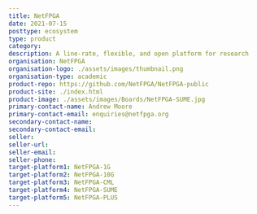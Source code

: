 ```yaml
---
title: NetFPGA
date: 2021-07-15
posttype: ecosystem
type: product
category:
description: A line-rate, flexible, and open platform for research
organisation: NetFPGA
organisation-logo: ./assets/images/thumbnail.png
organisation-type: academic
product-repo: https://github.com/NetFPGA/NetFPGA-public
product-site: ./index.html
product-image: ./assets/images/Boards/NetFPGA-SUME.jpg
primary-contact-name: Andrew Moore
primary-contact-email: enquiries@netfpga.org
secondary-contact-name:
secondary-contact-email:
seller:
seller-url: 
seller-email:
seller-phone:
target-platform1: NetFPGA-1G
target-platform2: NetFPGA-10G
target-platform3: NetFPGA-CML
target-platform4: NetFPGA-SUME
target-platform5: NetFPGA-PLUS
---
```

